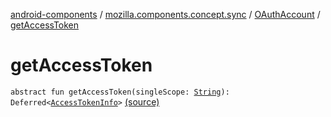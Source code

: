 [android-components](../../index.md) / [mozilla.components.concept.sync](../index.md) / [OAuthAccount](index.md) / [getAccessToken](./get-access-token.md)

# getAccessToken

`abstract fun getAccessToken(singleScope: `[`String`](https://kotlinlang.org/api/latest/jvm/stdlib/kotlin/-string/index.html)`): Deferred<`[`AccessTokenInfo`](../-access-token-info/index.md)`>` [(source)](https://github.com/mozilla-mobile/android-components/blob/master/components/concept/sync/src/main/java/mozilla/components/concept/sync/OAuthAccount.kt#L31)